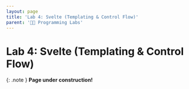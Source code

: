 ```yaml
---
layout: page
title: 'Lab 4: Svelte (Templating & Control Flow)'
parent: '👩‍🔬 Programming Labs'
---
```


# Lab 4: Svelte (Templating & Control Flow)

{: .note }
**Page under construction!**
